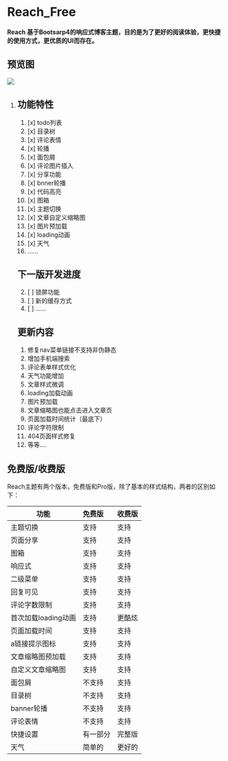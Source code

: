 

# Reach_Free

**Reach 基于Bootsarp4的响应式博客主题，目的是为了更好的阅读体验，更快捷的使用方式，更优质的UI而存在。**

## 预览图

![](https://mulingyuer-1253375624.cos.ap-guangzhou.myqcloud.com/%E5%9B%BE%E7%89%87%E7%A9%BA%E9%97%B4/Reach%20%E5%93%8D%E5%BA%94%E5%BC%8FTypecho%E5%8D%9A%E5%AE%A2%E4%B8%BB%E9%A2%9801.jpg)

1. ## 功能特性

   1. [x] todo列表
   3. [x] 目录树
   4. [x] 评论表情
   5. [x] 轮播
   6. [x] 面包屑
   7. [x] 评论图片插入
   8. [x] 分享功能
   9. [x] bnner轮播
   10. [x] 代码高亮
   11. [x] 图箱
   12.  [x] 主题切换
   13. [x] 文章自定义缩略图
   14. [x] 图片预加载
   15. [x] loading动画
   16. [x] 天气
   17.  ......

   ## 下一版开发进度

   2. [ ] 锁屏功能
   3. [ ] 新的缓存方式
   5. [ ] ......

   ## 更新内容

    1. 修复nav菜单链接不支持非伪静态
    2. 增加手机端搜索
    3. 评论表单样式优化
    4. 天气功能增加
    5. 文章样式微调
    6. loading加载动画
    7. 图片预加载
    8. 文章缩略图也能点击进入文章页
    9. 页面加载时间统计（最底下）
    10. 评论字符限制
    11. 404页面样式修复
    12. 等等....




## 免费版/收费版

Reach主题有两个版本，免费版和Pro版，除了基本的样式结构，两者的区别如下：

| 功能                | 免费版   | 收费版 |
| ------------------- | :------- | :----- |
| 主题切换            | 支持     | 支持   |
| 页面分享            | 支持     | 支持   |
| 图箱                | 支持     | 支持   |
| 响应式              | 支持     | 支持   |
| 二级菜单            | 支持     | 支持   |
| 回复可见            | 支持     | 支持   |
| 评论字数限制        | 支持     | 支持   |
| 首次加载loading动画 | 支持     | 更酷炫 |
| 页面加载时间        | 支持     | 支持   |
| a链接提示图标       | 支持     | 支持   |
| 文章缩略图预加载    | 支持     | 支持   |
| 自定义文章缩略图    | 支持     | 支持   |
| 面包屑              | 不支持   | 支持   |
| 目录树              | 不支持   | 支持   |
| banner轮播          | 不支持   | 支持   |
| 评论表情            | 不支持   | 支持   |
| 快捷设置            | 有一部分 | 完整版 |
| 天气                | 简单的   | 更好的 |
